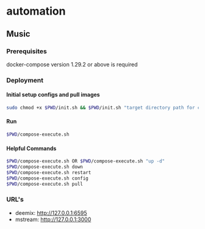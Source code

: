 # automation

## Music

### Prerequisites

docker-compose version 1.29.2 or above is required

### Deployment

#### Initial setup configs and pull images

```bash
sudo chmod +x $PWD/init.sh && $PWD/init.sh "target directory path for configs and downloads" "deemix arl if exist"
```
#### Run

```bash
$PWD/compose-execute.sh
```

#### Helpful Commands

```bash
$PWD/compose-execute.sh OR $PWD/compose-execute.sh "up -d"
$PWD/compose-execute.sh down
$PWD/compose-execute.sh restart
$PWD/compose-execute.sh config
$PWD/compose-execute.sh pull
```

### URL's

- deemix: http://127.0.0.1:6595
- mstream: http://127.0.0.1:3000
